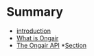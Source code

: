 # Summary

* [introduction](README.md)
* [What is Ongair](chapter1.md)
* [The Ongair API](ongairAPI.md)
    *[Section](Ingine.md)


